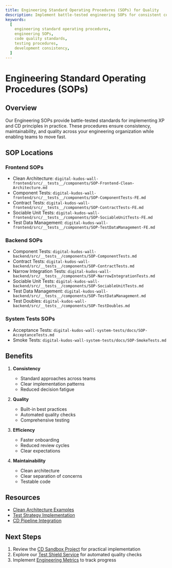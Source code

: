 ```yaml
---
title: Engineering Standard Operating Procedures (SOPs) for Quality
description: Implement battle-tested engineering SOPs for consistent code quality, testing procedures, and development practices across teams.
keywords:
  [
    engineering standard operating procedures,
    engineering SOPs,
    code quality standards,
    testing procedures,
    development consistency,
  ]
---
```


# Engineering Standard Operating Procedures (SOPs)

## Overview

Our Engineering SOPs provide battle-tested standards for implementing XP and CD principles in practice. These procedures ensure consistency, maintainability, and quality across your engineering organization while enabling teams to move fast.

## SOP Locations

### Frontend SOPs

- Clean Architecture: `digital-kudos-wall-frontend/src/__tests__/components/SOP-Frontend-Clean-Architecture.md`
- Component Tests: `digital-kudos-wall-frontend/src/__tests__/components/SOP-ComponentTests-FE.md`
- Contract Tests: `digital-kudos-wall-frontend/src/__tests__/components/SOP-ContractTests-FE.md`
- Sociable Unit Tests: `digital-kudos-wall-frontend/src/__tests__/components/SOP-SociableUnitTests-FE.md`
- Test Data Management: `digital-kudos-wall-frontend/src/__tests__/components/SOP-TestDataManagement-FE.md`

### Backend SOPs

- Component Tests: `digital-kudos-wall-backend/src/__tests__/components/SOP-ComponentTests.md`
- Contract Tests: `digital-kudos-wall-backend/src/__tests__/components/SOP-ContractTests.md`
- Narrow Integration Tests: `digital-kudos-wall-backend/src/__tests__/components/SOP-NarrowIntegrationTests.md`
- Sociable Unit Tests: `digital-kudos-wall-backend/src/__tests__/components/SOP-SociableUnitTests.md`
- Test Data Management: `digital-kudos-wall-backend/src/__tests__/components/SOP-TestDataManagement.md`
- Test Doubles: `digital-kudos-wall-backend/src/__tests__/components/SOP-TestDoubles.md`

### System Tests SOPs

- Acceptance Tests: `digital-kudos-wall-system-tests/docs/SOP-AcceptanceTests.md`
- Smoke Tests: `digital-kudos-wall-system-tests/docs/SOP-SmokeTests.md`

## Benefits

1. **Consistency**

   - Standard approaches across teams
   - Clear implementation patterns
   - Reduced decision fatigue

2. **Quality**

   - Built-in best practices
   - Automated quality checks
   - Comprehensive testing

3. **Efficiency**

   - Faster onboarding
   - Reduced review cycles
   - Clear expectations

4. **Maintainability**
   - Clean architecture
   - Clear separation of concerns
   - Testable code

## Resources

- [Clean Architecture Examples](../sandbox/overview.md)
- [Test Strategy Implementation](../sandbox/test-strategy.md)
- [CD Pipeline Integration](../pipeline/overview.md)

## Next Steps

1. Review the [CD Sandbox Project](../sandbox/overview.md) for practical implementation
2. Explore our [Test Shield Service](../advanced/test-shield.md) for automated quality checks
3. Implement [Engineering Metrics](../advanced/engineering-metrics.md) to track progress
